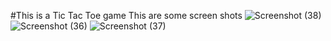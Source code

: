 #This is a Tic Tac Toe game
This are some screen shots
![Screenshot (38)](https://github.com/sourav8927/Tic-Tac-Toe-javaScript/assets/98399593/c9304b14-bd25-4c25-8c1a-d8ebf3e53ee0)
![Screenshot (36)](https://github.com/sourav8927/Tic-Tac-Toe-javaScript/assets/98399593/840deea6-0c14-421a-b69c-fcf9c778ce26)
![Screenshot (37)](https://github.com/sourav8927/Tic-Tac-Toe-javaScript/assets/98399593/a7cd615d-4e92-4307-afd7-7d15a8f8b0c6)
